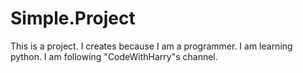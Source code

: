 # Simple.Project
This is a project. I creates because I am a programmer. I am learning python. I am following "CodeWithHarry"s channel.

